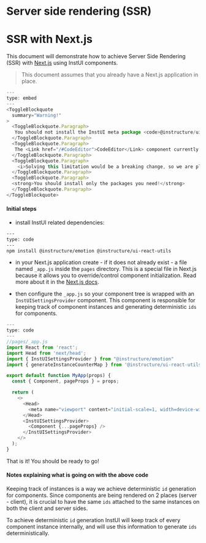 # Server side rendering (SSR)


# SSR with Next.js

This document will demonstrate how to achieve Server Side Rendering (SSR) with [Next.js](https://nextjs.org/) using InstUI components.

> This document assumes that you already have a Next.js application in place.

```js
---
type: embed
---
<ToggleBlockquote
  summary="Warning!"
>
  <ToggleBlockquote.Paragraph>
   You should not install the InstUI meta package <code>@instructure/ui</code> since it has components that are not yet Server Side Renderable out of the box.
  </ToggleBlockquote.Paragraph>
  <ToggleBlockquote.Paragraph>
   The <Link href="/#CodeEditor">CodeEditor</Link> component currently relies on browser specific API's, thus it won't work with SSR! (You can still render it with Next.js's <Link target="_blank" href="https://nextjs.org/docs/advanced-features/dynamic-import#with-no-ssr">dynamic</Link> feature while making sure not to render it on the server side.)
  </ToggleBlockquote.Paragraph>
  <ToggleBlockquote.Paragraph>
    <i>Solving this limitation would be a breaking change, so we are planning to do this in the next major version of InstUI (v9).</i>
  </ToggleBlockquote.Paragraph>
  <ToggleBlockquote.Paragraph>
  <strong>You should install only the packages you need!</strong>
  </ToggleBlockquote.Paragraph>
</ToggleBlockquote>
```

#### Initial steps

- install InstUI related dependencies:

```sh
---
type: code
---
npm install @instructure/emotion @instructure/ui-react-utils
```

- in your Next.js application create - if it does not already exist - a file named `_app.js` inside the `pages` directory. This is a special file in Next.js because it allows you to override/control component initialization. Read more about it in the [Next.js docs](https://nextjs.org/docs/advanced-features/custom-app).

- then configure the `_app.js` so your component tree is wrapped with an `InstUISettingsProvider` component. This component is responsible for keeping track of component instances and generating deterministic `ids` for components.

```js
---
type: code
---
//pages/_app.js
import React from 'react';
import Head from 'next/head';
import { InstUISettingsProvider } from "@instructure/emotion"
import { generateInstanceCounterMap } from '@instructure/ui-react-utils'

export default function MyApp(props) {
  const { Component, pageProps } = props;

  return (
    <>
      <Head>
        <meta name="viewport" content="initial-scale=1, width=device-width" />
      </Head>
      <InstUISettingsProvider>
        <Component {...pageProps} />
      </InstUISettingsProvider>
    </>
  );
}
```

That is it! You should be ready to go!

#### Notes explaining what is going on with the above code

Keeping track of instances is a way we achieve deterministic `id` generation for components. Since components are being rendered on 2 places (server - client), it is crucial to have the same `ids` attached to the same instances on both the client and server sides.

To achieve deterministic `id` generation InstUI will keep track of every component instance internally, and will use this information to generate `ids` deterministically.


